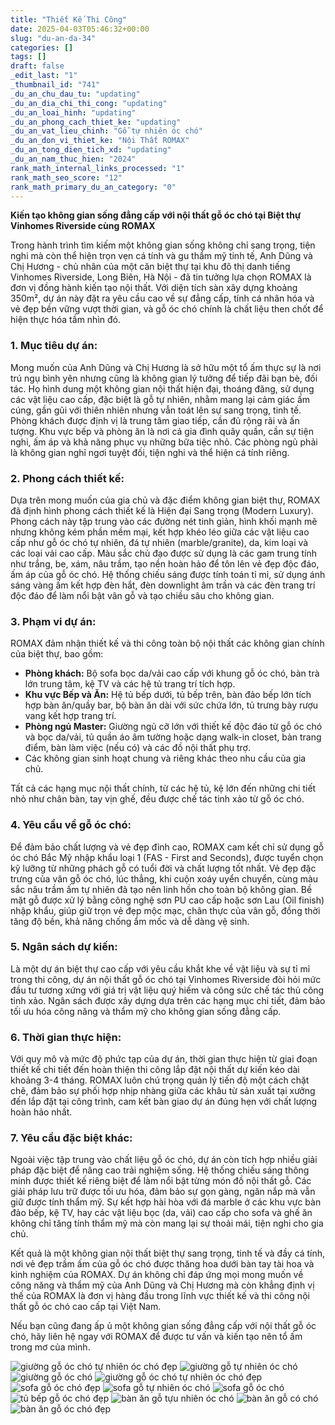 ```yaml
---
title: "Thiết Kế Thi Công"
date: 2025-04-03T05:46:32+00:00
slug: "du-an-da-34"
categories: []
tags: []
draft: false
_edit_last: "1"
_thumbnail_id: "741"
_du_an_chu_dau_tu: "updating"
_du_an_dia_chi_thi_cong: "updating"
_du_an_loai_hinh: "updating"
_du_an_phong_cach_thiet_ke: "updating"
_du_an_vat_lieu_chinh: "Gỗ tự nhiên óc chó"
_du_an_don_vi_thiet_ke: "Nội Thất ROMAX"
_du_an_tong_dien_tich_xd: "updating"
_du_an_nam_thuc_hien: "2024"
rank_math_internal_links_processed: "1"
rank_math_seo_score: "12"
rank_math_primary_du_an_category: "0"
---
```

**Kiến tạo không gian sống đẳng cấp với nội thất gỗ óc chó tại Biệt thự Vinhomes Riverside cùng ROMAX**

Trong hành trình tìm kiếm một không gian sống không chỉ sang trọng, tiện nghi mà còn thể hiện trọn vẹn cá tính và gu thẩm mỹ tinh tế, Anh Dũng và Chị Hương - chủ nhân của một căn biệt thự tại khu đô thị danh tiếng Vinhomes Riverside, Long Biên, Hà Nội - đã tin tưởng lựa chọn ROMAX là đơn vị đồng hành kiến tạo nội thất. Với diện tích sàn xây dựng khoảng 350m², dự án này đặt ra yêu cầu cao về sự đẳng cấp, tính cá nhân hóa và vẻ đẹp bền vững vượt thời gian, và gỗ óc chó chính là chất liệu then chốt để hiện thực hóa tầm nhìn đó.

### 1. Mục tiêu dự án:

Mong muốn của Anh Dũng và Chị Hương là sở hữu một tổ ấm thực sự là nơi trú ngụ bình yên nhưng cũng là không gian lý tưởng để tiếp đãi bạn bè, đối tác. Họ hình dung một không gian nội thất hiện đại, thoáng đãng, sử dụng các vật liệu cao cấp, đặc biệt là gỗ tự nhiên, nhằm mang lại cảm giác ấm cúng, gần gũi với thiên nhiên nhưng vẫn toát lên sự sang trọng, tinh tế. Phòng khách được định vị là trung tâm giao tiếp, cần đủ rộng rãi và ấn tượng. Khu vực bếp và phòng ăn là nơi cả gia đình quây quần, cần sự tiện nghi, ấm áp và khả năng phục vụ những bữa tiệc nhỏ. Các phòng ngủ phải là không gian nghỉ ngơi tuyệt đối, tiện nghi và thể hiện cá tính riêng.

### 2. Phong cách thiết kế:

Dựa trên mong muốn của gia chủ và đặc điểm không gian biệt thự, ROMAX đã định hình phong cách thiết kế là Hiện đại Sang trọng (Modern Luxury). Phong cách này tập trung vào các đường nét tinh giản, hình khối mạnh mẽ nhưng không kém phần mềm mại, kết hợp khéo léo giữa các vật liệu cao cấp như gỗ óc chó tự nhiên, đá tự nhiên (marble/granite), da, kim loại và các loại vải cao cấp. Màu sắc chủ đạo được sử dụng là các gam trung tính như trắng, be, xám, nâu trầm, tạo nền hoàn hảo để tôn lên vẻ đẹp độc đáo, ấm áp của gỗ óc chó. Hệ thống chiếu sáng được tính toán tỉ mỉ, sử dụng ánh sáng vàng ấm kết hợp đèn hắt, đèn downlight âm trần và các đèn trang trí độc đáo để làm nổi bật vân gỗ và tạo chiều sâu cho không gian.

### 3. Phạm vi dự án:

ROMAX đảm nhận thiết kế và thi công toàn bộ nội thất các không gian chính của biệt thự, bao gồm:

* **Phòng khách:** Bộ sofa bọc da/vải cao cấp với khung gỗ óc chó, bàn trà lớn trung tâm, kệ TV và các hệ tủ trang trí tích hợp.
* **Khu vực Bếp và Ăn:** Hệ tủ bếp dưới, tủ bếp trên, bàn đảo bếp lớn tích hợp bàn ăn/quầy bar, bộ bàn ăn dài với sức chứa lớn, tủ trưng bày rượu vang kết hợp trang trí.
* **Phòng ngủ Master:** Giường ngủ cỡ lớn với thiết kế độc đáo từ gỗ óc chó và bọc da/vải, tủ quần áo âm tường hoặc dạng walk-in closet, bàn trang điểm, bàn làm việc (nếu có) và các đồ nội thất phụ trợ.
* Các không gian sinh hoạt chung và riêng khác theo nhu cầu của gia chủ.

Tất cả các hạng mục nội thất chính, từ các hệ tủ, kệ lớn đến những chi tiết nhỏ như chân bàn, tay vịn ghế, đều được chế tác tinh xảo từ gỗ óc chó.

### 4. Yêu cầu về gỗ óc chó:

Để đảm bảo chất lượng và vẻ đẹp đỉnh cao, ROMAX cam kết chỉ sử dụng gỗ óc chó Bắc Mỹ nhập khẩu loại 1 (FAS - First and Seconds), được tuyển chọn kỹ lưỡng từ những phách gỗ có tuổi đời và chất lượng tốt nhất. Vẻ đẹp đặc trưng của vân gỗ óc chó, lúc thẳng, khi cuộn xoáy uyển chuyển, cùng màu sắc nâu trầm ấm tự nhiên đã tạo nên linh hồn cho toàn bộ không gian. Bề mặt gỗ được xử lý bằng công nghệ sơn PU cao cấp hoặc sơn Lau (Oil finish) nhập khẩu, giúp giữ trọn vẻ đẹp mộc mạc, chân thực của vân gỗ, đồng thời tăng độ bền, khả năng chống ẩm mốc và dễ dàng vệ sinh.

### 5. Ngân sách dự kiến:

Là một dự án biệt thự cao cấp với yêu cầu khắt khe về vật liệu và sự tỉ mỉ trong thi công, dự án nội thất gỗ óc chó tại Vinhomes Riverside đòi hỏi mức đầu tư tương xứng với giá trị vật liệu quý hiếm và công sức chế tác thủ công tinh xảo. Ngân sách được xây dựng dựa trên các hạng mục chi tiết, đảm bảo tối ưu hóa công năng và thẩm mỹ cho không gian sống đẳng cấp.

### 6. Thời gian thực hiện:

Với quy mô và mức độ phức tạp của dự án, thời gian thực hiện từ giai đoạn thiết kế chi tiết đến hoàn thiện thi công lắp đặt nội thất dự kiến kéo dài khoảng 3-4 tháng. ROMAX luôn chú trọng quản lý tiến độ một cách chặt chẽ, đảm bảo sự phối hợp nhịp nhàng giữa các khâu từ sản xuất tại xưởng đến lắp đặt tại công trình, cam kết bàn giao dự án đúng hẹn với chất lượng hoàn hảo nhất.

### 7. Yêu cầu đặc biệt khác:

Ngoài việc tập trung vào chất liệu gỗ óc chó, dự án còn tích hợp nhiều giải pháp đặc biệt để nâng cao trải nghiệm sống. Hệ thống chiếu sáng thông minh được thiết kế riêng biệt để làm nổi bật từng món đồ nội thất gỗ. Các giải pháp lưu trữ được tối ưu hóa, đảm bảo sự gọn gàng, ngăn nắp mà vẫn giữ được tính thẩm mỹ. Sự kết hợp hài hòa với đá marble ở các khu vực bàn đảo bếp, kệ TV, hay các vật liệu bọc (da, vải) cao cấp cho sofa và ghế ăn không chỉ tăng tính thẩm mỹ mà còn mang lại sự thoải mái, tiện nghi cho gia chủ.

Kết quả là một không gian nội thất biệt thự sang trọng, tinh tế và đầy cá tính, nơi vẻ đẹp trầm ấm của gỗ óc chó được thăng hoa dưới bàn tay tài hoa và kinh nghiệm của ROMAX. Dự án không chỉ đáp ứng mọi mong muốn về công năng và thẩm mỹ của Anh Dũng và Chị Hương mà còn khẳng định vị thế của ROMAX là đơn vị hàng đầu trong lĩnh vực thiết kế và thi công nội thất gỗ óc chó cao cấp tại Việt Nam.

Nếu bạn cũng đang ấp ủ một không gian sống đẳng cấp với nội thất gỗ óc chó, hãy liên hệ ngay với ROMAX để được tư vấn và kiến tạo nên tổ ấm trong mơ của mình.

![giường gỗ óc chó tự nhiên óc chó đẹp](https://romax.vn/wp-content/uploads/2025/03/giuong-go-oc-cho-gg34-v2-47-1280x826.webp)
![giường gỗ tự nhiên óc chó](https://romax.vn/wp-content/uploads/2025/03/giuong-go-oc-cho-gg34-v2-44-1280x826.webp)
![giường gỗ óc chó](https://romax.vn/wp-content/uploads/2025/03/giuong-go-oc-cho-gg34-v1-46-1280x830.webp)
![giường gỗ óc chó tự nhiên óc chó đẹp](https://romax.vn/wp-content/uploads/2025/03/giuong-go-oc-cho-gg34-v1-45-1280x863.webp)
![sofa gỗ óc chó đẹp](https://romax.vn/wp-content/uploads/2025/03/sofa-go-oc-cho-sf34-3-1280x853.webp)
![sofa gỗ tự nhiên óc chó](https://romax.vn/wp-content/uploads/2025/03/sofa-go-oc-cho-sf34-2-1280x771.webp)
![sofa gỗ óc chó](https://romax.vn/wp-content/uploads/2025/03/sofa-go-oc-cho-sf34-1-1280x640.webp)
![tủ bếp gỗ óc chó đẹp](https://romax.vn/wp-content/uploads/2025/03/tu-bep-go-oc-cho-tb34-1-1280x853.webp)
![bàn ăn gỗ tựu nhiên óc chó](https://romax.vn/wp-content/uploads/2025/03/ban-an-go-oc-cho-ba34-3-1280x853.webp)
![bàn ăn gỗ có chó](https://romax.vn/wp-content/uploads/2025/03/ban-an-go-oc-cho-ba34-2-1280x864.webp)
![bàn ăn gỗ óc chó đẹp](https://romax.vn/wp-content/uploads/2025/03/ban-an-go-oc-cho-ba34-1-1280x853.webp)